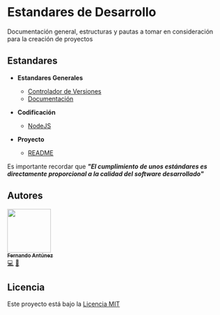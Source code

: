 # Estandares de Desarrollo
Documentación general, estructuras y pautas a tomar en consideración para la creación de proyectos

## Estandares

* **Estandares Generales**
    * [Controlador de Versiones](docs/estandares-generales/control-versiones/README.md)
    * [Documentación](docs/estandares-generales/documentacion/README.md)

* **Codificación**
    * [NodeJS](docs/codificacion/NodeJS/README.md)

* **Proyecto**
    * [README](docs/proyecto/readme/README.md)

Es importante recordar que **_"El cumplimiento de unos estándares es directamente proporcional a la calidad del software desarrollado"_**

## Autores

<!-- ALL-CONTRIBUTORS-LIST:START - Do not remove or modify this section -->
<!-- prettier-ignore -->
[<img src="https://avatars2.githubusercontent.com/u/48934580?s=460&v=4" width="100px;"/><br /><sub><b>Fernando Antúnez</b></sub>](https://github.com/FJALCode)<br />[💻](https://github.com/FJALCode "Code") [📢](#talk-Meabed "Talks") 
<!-- ALL-CONTRIBUTORS-LIST:END -->

## Licencia

Este proyecto está bajo la [Licencia MIT](LICENSE)